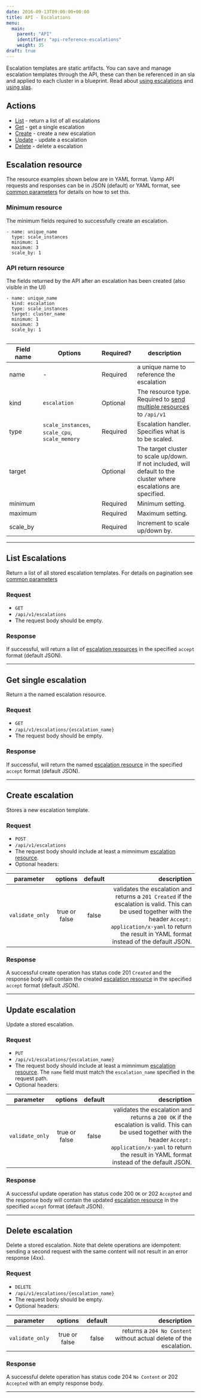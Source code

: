 ```yaml
---
date: 2016-09-13T09:00:00+00:00
title: API - Escalations
menu:
  main:
    parent: "API"
    identifier: "api-reference-escalations"
    weight: 35
draft: true
---
```

Escalation templates are static artifacts. You can save and manage escalation templates through the API, these can then be referenced in an sla and applied to each cluster in a blueprint. Read about [using escalations](documentation/using-vamp/escalations/) and [using slas](documentation/using-vamp/sla/).

## Actions
 
 * [List](/documentation/api/v9.9.9/api-escalations/#list-escalations) - return a list of all escalations
 * [Get](/documentation/api/v9.9.9/api-escalations/#get-single-escalation) - get a single escalation
 * [Create](/documentation/api/v9.9.9/api-escalations/#create-escalation) - create a new escalation 
 * [Update](/documentation/api/v9.9.9/api-escalations/#update-escalation) - update a escalation
 * [Delete](/documentation/api/v9.9.9/api-escalations/#delete-escalation) - delete a escalation

## Escalation resource

The resource examples shown below are in YAML format. Vamp API requests and responses can be in JSON (default) or YAML format, see [common parameters](/documentation/api/v9.9.9/api-common-parameters) for details on how to set this. 

### Minimum resource
The minimum fields required to successfully create an escalation.

```
- name: unique_name
  type: scale_instances
  minimum: 1
  maximum: 3
  scale_by: 1
```

### API return resource
The fields returned by the API after an escalation has been created (also visible in the UI)

```
- name: unique_name
  kind: escalation
  type: scale_instances
  target: cluster_name
  minimum: 1
  maximum: 3
  scale_by: 1
   
```

 Field name    | Options | Required?  | description          
 -----------------|-----|------|------
 name |  -  |  Required  | a unique name to reference the escalation
 kind |  `escalation`  |  Optional  | The resource type. Required to [send multiple resources](/documentation/api/v9.9.9/api-overview/#send-multiple-resources-post-put-and-delete) to `/api/v1`
 type |  `scale_instances`, `scale_cpu`, `scale_memory`  |  Required  |  Escalation handler. Specifies what is to be scaled.
 target |    | Optional   | The target cluster to scale up/down. If not included, will default to the cluster where escalations are specified.
 minimum |    | Required  | Minimum setting.
 maximum |    | Required   |  Maximum setting.
 scale_by |    |  Required   | Increment to scale up/down by.
    
-----------------

## List Escalations

Return a list of all stored escalation templates. For details on pagination see [common parameters](/documentation/api/v9.9.9/api-common-parameters)

### Request
* `GET` 
* `/api/v1/escalations`
* The request body should be empty.

### Response
If successful, will return a list of [escalation resources](/documentation/api/v9.9.9/api-escalations/#escalation-resource) in the specified `accept` format (default JSON).  

-----------------

## Get single escalation

Return a the named escalation resource.

### Request
* `GET` 
* `/api/v1/escalations/{escalation_name}`
* The request body should be empty.

### Response
If successful, will return the named [escalation resource](/documentation/api/v9.9.9/api-escalations/#escalation-resource) in the specified `accept` format (default JSON).  

-----------------

## Create escalation

Stores a new escalation template.

### Request
* `POST` 
* `/api/v1/escalations`
* The request body should include at least a mimnimum [escalation resource](/documentation/api/v9.9.9/api-escalations/#escalation-resource).
* Optional headers:

| parameter     | options           | default          | description       |
| ------------- |:-----------------:|:----------------:| -----------------:|
| `validate_only` | true or false     | false            | validates the escalation and returns a `201 Created` if the escalation is valid. This can be used together with the header `Accept: application/x-yaml` to return the result in YAML format instead of the default JSON. 


### Response
A successful create operation has status code 201 `Created` and the response body will contain the created [escalation resource](/documentation/api/v9.9.9/api-escalations/#escalation-resource) in the specified `accept` format (default JSON). 

-----------------

## Update escalation

Update a stored escalation.

### Request
* `PUT` 
* `/api/v1/escalations/{escalation_name}`
* The request body should include at least a mimnimum [escalation resource](/documentation/api/v9.9.9/api-escalations/#escalation-resource). The `name` field must match the `escalation_name` specified in the request path.
* Optional headers:

| parameter     | options           | default          | description      |
| ------------- |:-----------------:|:----------------:| ----------------:|
| `validate_only` | true or false     | false            | validates the escalation and returns a `200 OK` if the escalation is valid. This can be used together with the header `Accept: application/x-yaml` to return the result in YAML format instead of the default JSON. 


### Response
A successful update operation has status code 200 `OK` or 202 `Accepted` and the response body will contain the updated [escalation resource](/documentation/api/v9.9.9/api-escalations/#escalation-resource) in the specified `accept` format (default JSON).

-----------------

## Delete escalation

Delete a stored escalation. Note that delete operations are idempotent: sending a second request with the same content will not result in an error response (4xx).

### Request
* `DELETE` 
* `/api/v1/escalations/{escalation_name}`
* The request body should be empty.
* Optional headers:

| parameter     | options           | default          | description      |
| ------------- |:-----------------:|:----------------:| ----------------:|
| `validate_only` | true or false     | false            | returns a `204 No Content` without actual delete of the escalation.


### Response
A successful delete operation has status code 204 `No Content` or 202 `Accepted` with an empty response body.

-----------------